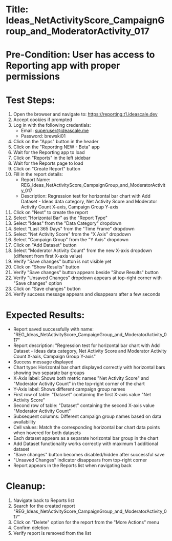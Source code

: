 # Title: Ideas_NetActivityScore_CampaignGroup_and_ModeratorActivity_017

# Pre-Condition: User has access to Reporting app with proper permissions

# Test Steps:
1. Open the browser and navigate to: https://reporting.t1.ideascale.dev
2. Accept cookies if prompted
3. Log in with the following credentials:
   - Email: superuser@ideascale.me
   - Password: brewski01
4. Click on the "Apps" button in the header
5. Click on the "Reporting NEW - Beta" app
6. Wait for the Reporting app to load
7. Click on "Reports" in the left sidebar
8. Wait for the Reports page to load
9. Click on "Create Report" button
10. Fill in the report details:
    - Report Name: REG_Ideas_NetActivityScore_CampaignGroup_and_ModeratorActivity_017
    - Description: Regression test for horizontal bar chart with Add Dataset - Ideas data category, Net Activity Score and Moderator Activity Count X-axis, Campaign Group Y-axis
11. Click on "Next" to create the report
12. Select "Horizontal Bar" as the "Report Type"
13. Select "Ideas" from the "Data Category" dropdown
14. Select "Last 365 Days" from the "Time Frame" dropdown
15. Select "Net Activity Score" from the "X Axis" dropdown
16. Select "Campaign Group" from the "Y Axis" dropdown
17. Click on "Add Dataset" button
18. Select "Moderator Activity Count" from the new X-axis dropdown (different from first X-axis value)
19. Verify "Save changes" button is not visible yet
20. Click on "Show Results" button
21. Verify "Save changes" button appears beside "Show Results" button
22. Verify "Unsaved Changes" dropdown appears at top-right corner with "Save changes" option
23. Click on "Save changes" button
24. Verify success message appears and disappears after a few seconds

# Expected Results:
- Report saved successfully with name: "REG_Ideas_NetActivityScore_CampaignGroup_and_ModeratorActivity_017"
- Report description: "Regression test for horizontal bar chart with Add Dataset - Ideas data category, Net Activity Score and Moderator Activity Count X-axis, Campaign Group Y-axis"
- Success message displayed
- Chart type: Horizontal bar chart displayed correctly with horizontal bars showing two separate bar groups
- X-Axis label: Shows both metric names "Net Activity Score" and "Moderator Activity Count" in the top-right corner of the chart
- Y-Axis label: Shows different campaign group names
- First row of table: "Dataset" containing the first X-axis value "Net Activity Score"
- Second row of table: "Dataset" containing the second X-axis value "Moderator Activity Count"
- Subsequent columns: Different campaign group names based on data availability
- Cell values: Match the corresponding horizontal bar chart data points when hovered for both datasets
- Each dataset appears as a separate horizontal bar group in the chart
- Add Dataset functionality works correctly with maximum 1 additional dataset
- "Save changes" button becomes disabled/hidden after successful save
- "Unsaved Changes" indicator disappears from top-right corner
- Report appears in the Reports list when navigating back

# Cleanup:
1. Navigate back to Reports list
2. Search for the created report "REG_Ideas_NetActivityScore_CampaignGroup_and_ModeratorActivity_017"
3. Click on "Delete" option for the report from the "More Actions" menu
4. Confirm deletion
5. Verify report is removed from the list